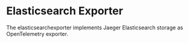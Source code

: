 # Elasticsearch Exporter

The elasticsearchexporter implements Jaeger Elasticsearch storage as OpenTelemetry exporter.


